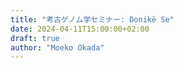 ```yaml
---
title: "考古ゲノム学セミナー: Donikë Se"
date: 2024-04-11T15:00:00+02:00
draft: true
author: "Moeko Okada"
---
```



